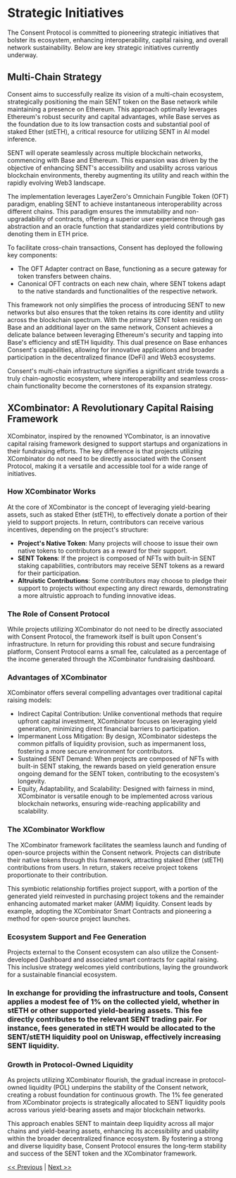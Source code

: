 # Strategic Initiatives

The Consent Protocol is committed to pioneering strategic initiatives that bolster its ecosystem, enhancing interoperability, capital raising, and overall network sustainability. Below are key strategic initiatives currently underway.

## Multi-Chain Strategy

Consent aims to successfully realize its vision of a multi-chain ecosystem, strategically positioning the main SENT token on the Base network while maintaining a presence on Ethereum. This approach optimally leverages Ethereum's robust security and capital advantages, while Base serves as the foundation due to its low transaction costs and substantial pool of staked Ether (stETH), a critical resource for utilizing SENT in AI model inference.

SENT will operate seamlessly across multiple blockchain networks, commencing with Base and Ethereum. This expansion was driven by the objective of enhancing SENT's accessibility and usability across various blockchain environments, thereby augmenting its utility and reach within the rapidly evolving Web3 landscape.

The implementation leverages LayerZero's Omnichain Fungible Token (OFT) paradigm, enabling SENT to achieve instantaneous interoperability across different chains. This paradigm ensures the immutability and non-upgradability of contracts, offering a superior user experience through gas abstraction and an oracle function that standardizes yield contributions by denoting them in ETH price.

To facilitate cross-chain transactions, Consent has deployed the following key components:
- The OFT Adapter contract on Base, functioning as a secure gateway for token transfers between chains.
- Canonical OFT contracts on each new chain, where SENT tokens adapt to the native standards and functionalities of the respective network.

This framework not only simplifies the process of introducing SENT to new networks but also ensures that the token retains its core identity and utility across the blockchain spectrum. With the primary SENT token residing on Base and an additional layer on the same network, Consent achieves a delicate balance between leveraging Ethereum's security and tapping into Base's efficiency and stETH liquidity. This dual presence on Base enhances Consent's capabilities, allowing for innovative applications and broader participation in the decentralized finance (DeFi) and Web3 ecosystems.

Consent's multi-chain infrastructure signifies a significant stride towards a truly chain-agnostic ecosystem, where interoperability and seamless cross-chain functionality become the cornerstones of its expansion strategy.

## XCombinator: A Revolutionary Capital Raising Framework
XCombinator, inspired by the renowned YCombinator, is an innovative capital raising framework designed to support startups and organizations in their fundraising efforts. The key difference is that projects utilizing XCombinator do not need to be directly associated with the Consent Protocol, making it a versatile and accessible tool for a wide range of initiatives.

### How XCombinator Works
At the core of XCombinator is the concept of leveraging yield-bearing assets, such as staked Ether (stETH), to effectively donate a portion of their yield to support projects. In return, contributors can receive various incentives, depending on the project's structure:

- **Project's Native Token**: Many projects will choose to issue their own native tokens to contributors as a reward for their support.
- **SENT Tokens**: If the project is composed of NFTs with built-in SENT staking capabilities, contributors may receive SENT tokens as a reward for their participation.
- **Altruistic Contributions**: Some contributors may choose to pledge their support to projects without expecting any direct rewards, demonstrating a more altruistic approach to funding innovative ideas.

### The Role of Consent Protocol
While projects utilizing XCombinator do not need to be directly associated with Consent Protocol, the framework itself is built upon Consent's infrastructure. In return for providing this robust and secure fundraising platform, Consent Protocol earns a small fee, calculated as a percentage of the income generated through the XCombinator fundraising dashboard.

### Advantages of XCombinator
XCombinator offers several compelling advantages over traditional capital raising models:

- Indirect Capital Contribution: Unlike conventional methods that require upfront capital investment, XCombinator focuses on leveraging yield generation, minimizing direct financial barriers to participation.
- Impermanent Loss Mitigation: By design, XCombinator sidesteps the common pitfalls of liquidity provision, such as impermanent loss, fostering a more secure environment for contributors.
- Sustained SENT Demand: When projects are composed of NFTs with built-in SENT staking, the rewards based on yield generation ensure ongoing demand for the SENT token, contributing to the ecosystem's longevity.
- Equity, Adaptability, and Scalability: Designed with fairness in mind, XCombinator is versatile enough to be implemented across various blockchain networks, ensuring wide-reaching applicability and scalability.

### The XCombinator Workflow
The XCombinator framework facilitates the seamless launch and funding of open-source projects within the Consent network. Projects can distribute their native tokens through this framework, attracting staked Ether (stETH) contributions from users. In return, stakers receive project tokens proportionate to their contribution.

This symbiotic relationship fortifies project support, with a portion of the generated yield reinvested in purchasing project tokens and the remainder enhancing automated market maker (AMM) liquidity. Consent leads by example, adopting the XCombinator Smart Contracts and pioneering a method for open-source project launches.

### Ecosystem Support and Fee Generation
Projects external to the Consent ecosystem can also utilize the Consent-developed Dashboard and associated smart contracts for capital raising. This inclusive strategy welcomes yield contributions, laying the groundwork for a sustainable financial ecosystem.

### In exchange for providing the infrastructure and tools, Consent applies a modest fee of 1% on the collected yield, whether in stETH or other supported yield-bearing assets. This fee directly contributes to the relevant SENT trading pair. For instance, fees generated in stETH would be allocated to the SENT/stETH liquidity pool on Uniswap, effectively increasing SENT liquidity.

### Growth in Protocol-Owned Liquidity
As projects utilizing XCombinator flourish, the gradual increase in protocol-owned liquidity (POL) underpins the stability of the Consent network, creating a robust foundation for continuous growth. The 1% fee generated from XCombinator projects is strategically allocated to SENT liquidity pools across various yield-bearing assets and major blockchain networks.

This approach enables SENT to maintain deep liquidity across all major chains and yield-bearing assets, enhancing its accessibility and usability within the broader decentralized finance ecosystem. By fostering a strong and diverse liquidity base, Consent Protocol ensures the long-term stability and success of the SENT token and the XCombinator framework.

[<< Previous](governance.md) | [Next >>](protection.md)
